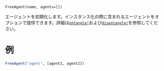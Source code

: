 ```
FreeAgent(name, agents=[])
```

エージェントを初期化します。インスタンス化の際に含まれるエージェントをオプションで提供できます。詳細は[`entangle!`](@ref)および[`disentangle!`](@ref)を参照してください。

# 例

```julia
FreeAgent("agent", [agent1, agent2])
```

